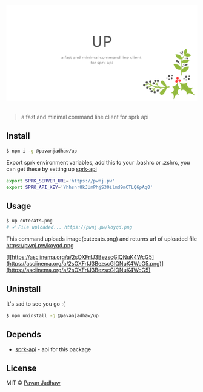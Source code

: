 <div align="center">
	<div>
		<img src=".hero.png" alt="up">
	</div>
	<br>
</div>

> a fast and minimal command line client for sprk api

## Install

```sh
$ npm i -g @pavanjadhaw/up
```

Export sprk environment variables, add this to your .bashrc or .zshrc,
you can get these by setting up [sprk-api](https://github.com/Sparkenstein/sprk)

```sh
export SPRK_SERVER_URL='https://pwnj.pw'
export SPRK_API_KEY='Yhhsnr8kJUmPhjS30ilmd9mCTLQ6pAg0'
```

## Usage

```sh
$ up cutecats.png
# ✔ File uploaded... https://pwnj.pw/koyqd.png
```

This command uploads image(cutecats.png) and returns url of uploaded file https://pwnj.pw/koyqd.png

[![https://asciinema.org/a/2sOXFrfJ3BezscGIQNuK4WcG5](https://asciinema.org/a/2sOXFrfJ3BezscGIQNuK4WcG5.png)](https://asciinema.org/a/2sOXFrfJ3BezscGIQNuK4WcG5)

## Uninstall

It's sad to see you go :(

```sh
$ npm uninstall -g @pavanjadhaw/up
```

## Depends

- [sprk-api](https://github.com/Sparkenstein/sprk) - api for this package

## License

MIT © [Pavan Jadhaw](https://pavanjadhaw.me)
